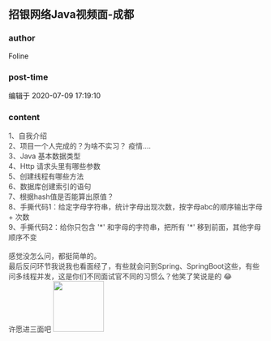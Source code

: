 ## 招银网络Java视频面-成都
### author 
Foline
### post-time 

编辑于  2020-07-09 17:19:10
### content 
<div class="post-topic-des nc-post-content">
 <div style="color:#404040;">
  1、自我介绍
 </div>
 <div style="color:#404040;">
  2、项目一个人完成的？为啥不实习？ 疫情....
 </div>
 <div style="color:#404040;">
  3、Java 基本数据类型
 </div>
 <div style="color:#404040;">
  4、Http 请求头里有哪些参数
 </div>
 <div style="color:#404040;">
  5、创建线程有哪些方法
 </div>
 <div style="color:#404040;">
  6、数据库创建索引的语句
 </div>
 <div style="color:#404040;">
  7、根据hash值是否能算出原值？
 </div>
 <div style="color:#404040;">
  8、手撕代码1：给定字母字符串，统计字母出现次数，按字母abc的顺序输出字母 + 次数
 </div>
 <div style="color:#404040;">
  9、手撕代码2：给你只包含 '*' 和字母的字符串，把所有 '*' 移到前面，其他字母顺序不变
 </div>
 <div style="color:#404040;">
  <br/>
 </div>
 <div style="color:#404040;">
  感觉没怎么问，都挺简单的。
 </div>
 <div style="color:#404040;">
  最后反问环节我说我也看面经了，有些就会问到Spring、SpringBoot这些，有些问多线程并发，这是你们不同面试官不同的习惯么？他笑了笑说是的
  <span>
   😂
  </span>
 </div>
 <div style="color:#404040;">
  <span>
   许愿进三面吧
   <img data-card-emoji="[加油]" height="100px" src="https://uploadfiles.nowcoder.com/images/20191221/63_1576919707360_D676D5907DC29E06265288453ED460C4" width="100px"/>
  </span>
 </div>
</div>
